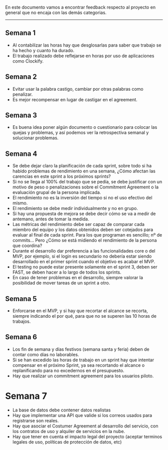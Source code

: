 En este documento vamos a encontrar feedback respecto al proyecto en general que no encaja con las demás categorias.
****
## Semana 1
+ Al contabilizar las horas hay que desglosarlas para saber que trabajo se ha hecho y cuanto ha durado.
+ El trabajo realizado debe reflejarse en horas por uso de aplicaciones como Clockify.

## Semana 2
+ Evitar usar la palabra castigo, cambiar por otras palabras como penalizar.
+ Es mejor recompensar en lugar de castigar en el agreement.

## Semana 3
+ Es buena idea poner algún documento o cuestionario para colocar las quejas y problemas, y así podemos ver la retrospectiva semanal y solucionar problemas.

## Semana 4
+ Se debe dejar claro la planificación de cada sprint, sobre todo si ha habido problemas de rendimiento en una semana, ¿Cómo afectan las carencias en este sprint a los próximos sprints?
+ Si no se llega al 100% del trabajo que se pedía, se debe justificar con un motivo de peso o penalizaciones sobre el Commitment Agreement o la evaluación grupal de la persona implicada.
+ El rendimiento no es la inversión del tiempo si no el uso efectivo del mismo.
+ El rendimiento se debe medir individualmente y no en grupo.
+ Si hay una propuesta de mejora se debe decir cómo se va a medir de antemano, antes de tomar la medida.
+ Las métricas del rendimiento debe ser capaz de comparar cada miembro del equipo y los datos obtenidos deben ser cotejados para evaluar al final de cada sprint. Para los que programan es sencillo; nº de commits… Pero ¿Cómo se está midiendo el rendimiento de la persona que coordina?
+ Durante el desarrollo dar preferencia a las funcionalidades core o del MVP, por ejemplo, si el login es secundario no debería estar siendo desarrollado en el primer sprint cuando el objetivo es acabar el MVP.
+ El testing no puede estar presente solamente en el sprint 3, deben ser FAST, se deben hacer a lo largo de todos los sprints.
+ En caso de tener problemas en el desarrollo, siempre valorar la posibilidad de mover tareas de un sprint a otro.

## Semana 5
+ Enforcarse en el MVP, y si hay que recortar el alcance se recorta, siempre indicando el por qué, para que no se superen las 10 horas de trabajos.

## Semana 6
+ Los fin de semana y días festivos (semana santa y feria) deben de contar como días no laborables.
+ Si se han excedido las horas de trabajo en un sprint hay que intentar compensar en el próximo Sprint, ya sea recortando el alcance o replanificando para no excedernos en el presupuesto.
+ Hay que realizar un commitment agreement para los usuarios piloto.

# Semana 7
+ La base de datos debe contener datos realistas
+  Hay que implementar una API que valide si los correos usados para registrarse son reales.
+ Hay que asociar el Costumer Agreement al desarrollo del servicio, con los contratos de uso y alquiler de servicios en la nube.
+ Hay que tener en cuenta el impacto legal del proyecto (aceptar terminos legales de uso, políticas de protección de datos, etc)